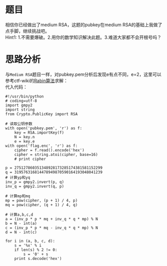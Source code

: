 # 题目
相信你已经做出了medium RSA，这题的pubkey在medium RSA的基础上我做了点手脚，继续挑战吧。  
Hint1: 1.不需要爆破。2.用你的数学知识解决此题。3.难道大家都不会开根号吗？  

# 思路分析
与`Medium RSA`题目一样，对pubkey.pem分析后发现e有点不同，e=2，这里可以参考ctf-wiki的[Rabin算法](https://ctf-wiki.org/crypto/asymmetric/rsa/rsa_e_attack/#rsa-rabin)求解：  
代入代码：
```
#!/usr/bin/python
# coding=utf-8
import gmpy2
import string
from Crypto.PublicKey import RSA

# 读取公钥参数
with open('pubkey.pem', 'r') as f:
    key = RSA.importKey(f)
    N = key.n
    e = key.e
with open('flag.enc', 'r') as f:
    cipher = f.read().encode('hex')
    cipher = string.atoi(cipher, base=16)
    # print cipher

p = 275127860351348928173285174381581152299
q = 319576316814478949870590164193048041239
# 计算yp和yq
inv_p = gmpy2.invert(p, q)
inv_q = gmpy2.invert(q, p)

# 计算mp和mq
mp = pow(cipher, (p + 1) / 4, p)
mq = pow(cipher, (q + 1) / 4, q)

# 计算a,b,c,d
a = (inv_p * p * mq + inv_q * q * mp) % N
b = N - int(a)
c = (inv_p * p * mq - inv_q * q * mp) % N
d = N - int(c)

for i in (a, b, c, d):
    s = '%x' % i
    if len(s) % 2 != 0:
        s = '0' + s
    print s.decode('hex')
```
